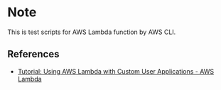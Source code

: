 # Note

This is test scripts for AWS Lambda function by AWS CLI.

## References

 - [Tutorial: Using AWS Lambda with Custom User Applications - AWS Lambda](https://docs.aws.amazon.com/lambda/latest/dg/with-userapp-walkthrough-custom-events.html)
